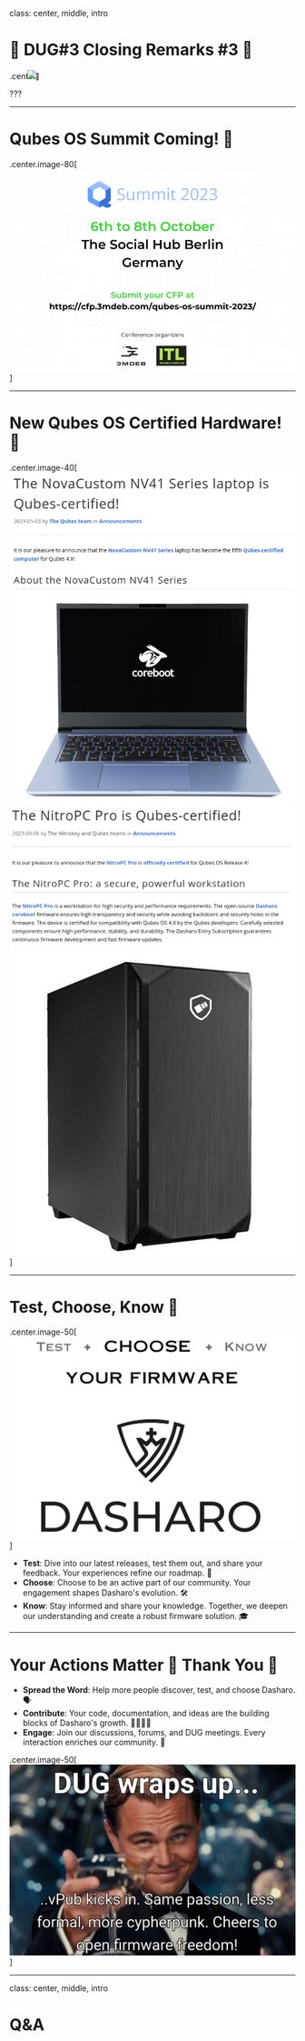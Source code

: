class: center, middle, intro

# &#x1F44B; DUG#3 Closing Remarks #3 &#x1F44B;

.center[<img src="/remark-templates/dasharo-presentation-template/images/dasharo-sygnet-white.svg" width="150px" style="margin-left:-20px">]

???

<!--
SPDX-FileCopyrightText: 2024 3mdeb <contact@3mdeb.com>

SPDX-License-Identifier: CC-BY-SA-4.0
-->


---

# Qubes OS Summit Coming! &#x1F389;

.center.image-80[![](/img/qubes_os_2023.png)]

---

# New Qubes OS Certified Hardware! &#x1F389;

.center.image-40[![](/img/nvc_qubes_cert.png) ![](/img/nitro_qubes_cert.png)]

---

# Test, Choose, Know 🌟

.center.image-50[![](/img/dasharo_slogan.png)]

- **Test**: Dive into our latest releases, test them out, and share your
  feedback. Your experiences refine our roadmap. 🧪
- **Choose**: Choose to be an active part of our community. Your engagement
  shapes Dasharo's evolution. 🛠️
- **Know**: Stay informed and share your knowledge. Together, we deepen our
  understanding and create a robust firmware solution. 🎓

---

# Your Actions Matter 🌟 **Thank You** 🙏

- **Spread the Word**: Help more people discover, test, and choose Dasharo.
  🗣️
- **Contribute**: Your code, documentation, and ideas are the building blocks
  of Dasharo's growth. 👩‍💻👨‍💻
- **Engage**: Join our discussions, forums, and DUG meetings. Every
  interaction enriches our community. 🤝

.center.image-50[![](/img/dug_3_meme.png)]

---
class: center, middle, intro

# Q&A

